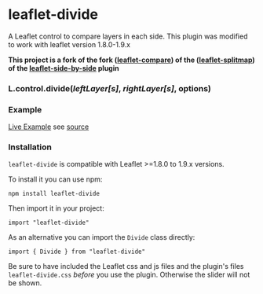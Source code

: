 # leaflet-divide

A Leaflet control to compare layers in each side. This plugin was modified to work with leaflet version 1.8.0-1.9.x

**This project is a fork of the fork ([leaflet-compare](https://github.com/phloose/leaflet-compare)) of the ([leaflet-splitmap](https://github.com/QuantStack/leaflet-splitmap)) of the [leaflet-side-by-side](https://github.com/digidem/leaflet-side-by-side) plugin**


### L.control.divide(_leftLayer[s]_, _rightLayer[s]_, options)

### Example

[Live Example](https://gimleng.github.io/leaflet-divide/) see [source](index.html)

### Installation

`leaflet-divide` is compatible with Leaflet >=1.8.0 to 1.9.x versions.

To install it you can use npm:

`npm install leaflet-divide`

Then import it in your project:

`import "leaflet-divide"`

As an alternative you can import the `Divide` class directly:

`import { Divide } from "leaflet-divide"`

Be sure to have included the Leaflet css and js files and the plugin's files `leaflet-divide.css` *before* you use the plugin. Otherwise the slider will not be shown.